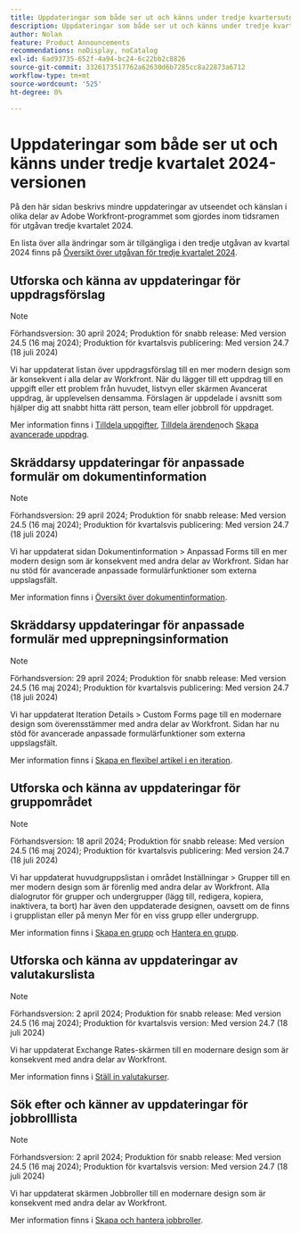```yaml
---
title: Uppdateringar som både ser ut och känns under tredje kvartersutgåvan 2024
description: Uppdateringar som både ser ut och känns under tredje kvartersutgåvan 2024
author: Nolan
feature: Product Announcements
recommendations: noDisplay, noCatalog
exl-id: 6ad93735-652f-4a94-bc24-6c22bb2c8826
source-git-commit: 3326173517762a62630d6b7285cc8a22873a6712
workflow-type: tm+mt
source-wordcount: '525'
ht-degree: 0%

---
```


# Uppdateringar som både ser ut och känns under tredje kvartalet 2024-versionen

På den här sidan beskrivs mindre uppdateringar av utseendet och känslan i olika delar av Adobe Workfront-programmet som gjordes inom tidsramen för utgåvan tredje kvartalet 2024.

En lista över alla ändringar som är tillgängliga i den tredje utgåvan av kvartal 2024 finns på [Översikt över utgåvan för tredje kvartalet 2024](/help/quicksilver/product-announcements/product-releases/24-q3-release-activity/24-q3-release-overview.md).



## Utforska och känna av uppdateringar för uppdragsförslag

>[!NOTE]
>
>Förhandsversion: 30 april 2024; Produktion för snabb release: Med version 24.5 (16 maj 2024); Produktion för kvartalsvis publicering: Med version 24.7 (18 juli 2024)

Vi har uppdaterat listan över uppdragsförslag till en mer modern design som är konsekvent i alla delar av Workfront. När du lägger till ett uppdrag till en uppgift eller ett problem från huvudet, listvyn eller skärmen Avancerat uppdrag, är upplevelsen densamma. Förslagen är uppdelade i avsnitt som hjälper dig att snabbt hitta rätt person, team eller jobbroll för uppdraget.

Mer information finns i [Tilldela uppgifter](/help/quicksilver/manage-work/tasks/assign-tasks/assign-tasks.md), [Tilldela ärenden](/help/quicksilver/manage-work/issues/manage-issues/assign-issues.md)och [Skapa avancerade uppdrag](/help/quicksilver/manage-work/tasks/assign-tasks/create-advanced-assignments.md).

## Skräddarsy uppdateringar för anpassade formulär om dokumentinformation

>[!NOTE]
>
>Förhandsversion: 29 april 2024; Produktion för snabb release: Med version 24.5 (16 maj 2024); Produktion för kvartalsvis publicering: Med version 24.7 (18 juli 2024)

Vi har uppdaterat sidan Dokumentinformation > Anpassad Forms till en mer modern design som är konsekvent med andra delar av Workfront. Sidan har nu stöd för avancerade anpassade formulärfunktioner som externa uppslagsfält.

Mer information finns i [Översikt över dokumentinformation](/help/quicksilver/documents/managing-documents/document-details-overview.md).

## Skräddarsy uppdateringar för anpassade formulär med upprepningsinformation

>[!NOTE]
>
>Förhandsversion: 29 april 2024; Produktion för snabb release: Med version 24.5 (16 maj 2024); Produktion för kvartalsvis publicering: Med version 24.7 (18 juli 2024)

Vi har uppdaterat Iteration Details > Custom Forms page till en modernare design som överensstämmer med andra delar av Workfront. Sidan har nu stöd för avancerade anpassade formulärfunktioner som externa uppslagsfält.

Mer information finns i [Skapa en flexibel artikel i en iteration](/help/quicksilver/agile/use-scrum-in-an-agile-team/iterations/create-agile-story-in-iteration.md).

## Utforska och känna av uppdateringar för gruppområdet

>[!NOTE]
>
>Förhandsversion: 18 april 2024; Produktion för snabb release: Med version 24.5 (16 maj 2024); Produktion för kvartalsvis publicering: Med version 24.7 (18 juli 2024)

Vi har uppdaterat huvudgruppslistan i området Inställningar > Grupper till en mer modern design som är förenlig med andra delar av Workfront. Alla dialogrutor för grupper och undergrupper (lägg till, redigera, kopiera, inaktivera, ta bort) har även den uppdaterade designen, oavsett om de finns i grupplistan eller på menyn Mer för en viss grupp eller undergrupp.

Mer information finns i [Skapa en grupp](/help/quicksilver/administration-and-setup/manage-groups/create-and-manage-groups/create-a-group.md) och [Hantera en grupp](/help/quicksilver/administration-and-setup/manage-groups/create-and-manage-groups/manage-a-group.md).

## Utforska och känna av uppdateringar av valutakurslista

>[!NOTE]
>
>Förhandsversion: 2 april 2024; Produktion för snabb release: Med version 24.5 (16 maj 2024); Produktion för kvartalsvis version: Med version 24.7 (18 juli 2024)

Vi har uppdaterat Exchange Rates-skärmen till en modernare design som är konsekvent med andra delar av Workfront.

Mer information finns i [Ställ in valutakurser](/help/quicksilver/administration-and-setup/manage-workfront/exchange-rates/set-up-exchange-rates.md).

## Sök efter och känner av uppdateringar för jobbrolllista

>[!NOTE]
>
>Förhandsversion: 2 april 2024; Produktion för snabb release: Med version 24.5 (16 maj 2024); Produktion för kvartalsvis version: Med version 24.7 (18 juli 2024)

Vi har uppdaterat skärmen Jobbroller till en modernare design som är konsekvent med andra delar av Workfront.

Mer information finns i [Skapa och hantera jobbroller](/help/quicksilver/administration-and-setup/set-up-workfront/organizational-setup/create-manage-job-roles.md).
